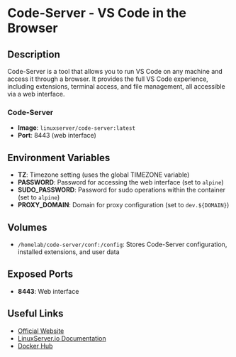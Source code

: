 # Code-Server - VS Code in the Browser

## Description

Code-Server is a tool that allows you to run VS Code on any machine and access it through a browser. It provides the full VS Code experience, including extensions, terminal access, and file management, all accessible via a web interface.

### Code-Server

- **Image**: `linuxserver/code-server:latest`
- **Port**: 8443 (web interface)

## Environment Variables

- **TZ**: Timezone setting (uses the global TIMEZONE variable)
- **PASSWORD**: Password for accessing the web interface (set to `alpine`)
- **SUDO_PASSWORD**: Password for sudo operations within the container (set to `alpine`)
- **PROXY_DOMAIN**: Domain for proxy configuration (set to `dev.${DOMAIN}`)

## Volumes

- `/homelab/code-server/conf:/config`: Stores Code-Server configuration, installed extensions, and user data

## Exposed Ports

- **8443**: Web interface

## Useful Links

- [Official Website](https://github.com/coder/code-server)
- [LinuxServer.io Documentation](https://docs.linuxserver.io/images/docker-code-server)
- [Docker Hub](https://hub.docker.com/r/linuxserver/code-server)
